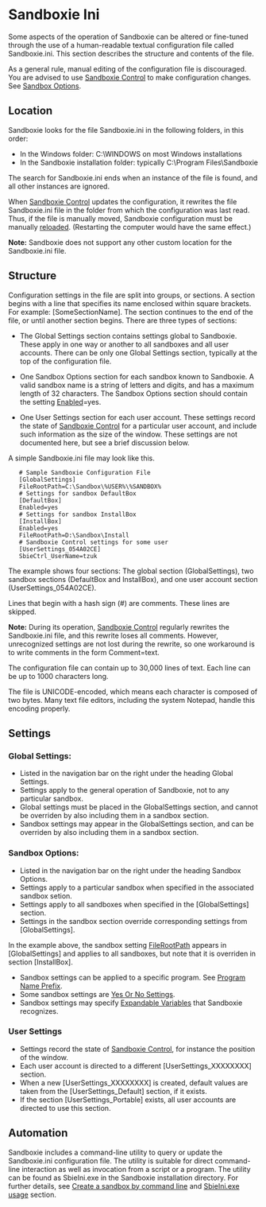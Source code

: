 # Sandboxie Ini

Some aspects of the operation of Sandboxie can be altered or fine-tuned through the use of a human-readable textual configuration file called Sandboxie.ini. This section describes the structure and contents of the file.

As a general rule, manual editing of the configuration file is discouraged. You are advised to use [Sandboxie Control](SP_SBControl.md) to make configuration changes. See [Sandbox Options](SP_SBOptions.md).

## Location

Sandboxie looks for the file Sandboxie.ini in the following folders, in this order:
* In the Windows folder: C:\WINDOWS on most Windows installations
* In the Sandboxie installation folder: typically C:\Program Files\Sandboxie

The search for Sandboxie.ini ends when an instance of the file is found, and all other instances are ignored.

When [Sandboxie Control](SP_SBControl.md) updates the configuration, it rewrites the file Sandboxie.ini file in the folder from which the configuration was last read. Thus, if the file is manually moved, Sandboxie configuration must be manually [reloaded](SBControl_OptionsMenu.md#reload-configuration). (Restarting the computer would have the same effect.)

**Note:** Sandboxie does not support any other custom location for the Sandboxie.ini file.

## Structure

Configuration settings in the file are split into groups, or sections. A section begins with a line that specifies its name enclosed within square brackets. For example: [SomeSectionName]. The section continues to the end of the file, or until another section begins. There are three types of sections:

* The Global Settings section contains settings global to Sandboxie. These apply in one way or another to all sandboxes and all user accounts. There can be only one Global Settings section, typically at the top of the configuration file. 

* One Sandbox Options section for each sandbox known to Sandboxie. A valid sandbox name is a string of letters and digits, and has a maximum length of 32 characters. The Sandbox Options section should contain the setting [Enabled](Enabled.md)=yes. 

* One User Settings section for each user account. These settings record the state of [Sandboxie Control](SP_SBControl.md) for a particular user account, and include such information as the size of the window. These settings are not documented here, but see a brief discussion below. 

A simple Sandboxie.ini file may look like this.

```
   # Sample Sandboxie Configuration File
   [GlobalSettings]
   FileRootPath=C:\Sandbox\%USER%\%SANDBOX%
   # Settings for sandbox DefaultBox
   [DefaultBox]
   Enabled=yes
   # Settings for sandbox InstallBox
   [InstallBox]
   Enabled=yes
   FileRootPath=D:\Sandbox\Install
   # Sandboxie Control settings for some user
   [UserSettings_054A02CE]
   SbieCtrl_UserName=tzuk
```

The example shows four sections: The global section (GlobalSettings), two sandbox sections (DefaultBox and InstallBox), and one user account section (UserSettings_054A02CE).

Lines that begin with a hash sign (#) are comments. These lines are skipped.

**Note:** During its operation, [Sandboxie Control](SP_SBControl.md) regularly rewrites the Sandboxie.ini file, and this rewrite loses all comments. However, unrecognized settings are not lost during the rewrite, so one workaround is to write comments in the form Comment=text.

The configuration file can contain up to 30,000 lines of text. Each line can be up to 1000 characters long.

The file is UNICODE-encoded, which means each character is composed of two bytes. Many text file editors, including the system Notepad, handle this encoding properly.

## Settings

### Global Settings:

* Listed in the navigation bar on the right under the heading Global Settings.
* Settings apply to the general operation of Sandboxie, not to any particular sandbox.
* Global settings must be placed in the GlobalSettings section, and cannot be overriden by also including them in a sandbox section.
* Sandbox settings may appear in the GlobalSettings section, and can be overriden by also including them in a sandbox section. 

### Sandbox Options:

* Listed in the navigation bar on the right under the heading Sandbox Options.
* Settings apply to a particular sandbox when specified in the associated sandbox setion.
* Settings apply to all sandboxes when specified in the [GlobalSettings] section.
* Settings in the sandbox section override corresponding settings from [GlobalSettings]. 

In the example above, the sandbox setting [FileRootPath](FileRootPath.md) appears in [GlobalSettings] and applies to all sandboxes, but note that it is overriden in section [InstallBox].

* Sandbox settings can be applied to a specific program. See [Program Name Prefix](ProgramNamePrefix.md).
* Some sandbox settings are [Yes Or No Settings](YesOrNoSettings.md).
* Sandbox settings may specify [Expandable Variables](ExpandableVariables.md) that Sandboxie recognizes. 

### User Settings

* Settings record the state of [Sandboxie Control](SP_SBControl.md), for instance the position of the window.
* Each user account is directed to a different [UserSettings_XXXXXXXX] section.
* When a new [UserSettings_XXXXXXXX] is created, default values are taken from the [UserSettings_Default] section, if it exists.
* If the section [UserSettings_Portable] exists, all user accounts are directed to use this section. 

## Automation

Sandboxie includes a command-line utility to query or update the Sandboxie.ini configuration file. The utility is suitable for direct command-line interaction as well as invocation from a script or a program. The utility can be found as SbieIni.exe in the Sandboxie installation directory. For further details, see [Create a sandbox by command line](https://github.com/sandboxie-plus/Sandboxie/issues/278#issuecomment-856207910) and [SbieIni.exe usage](https://sandboxie-website-archive.github.io/www.sandboxie.com/old-forums/viewtopica6bca6bc.html#p126947) section.
